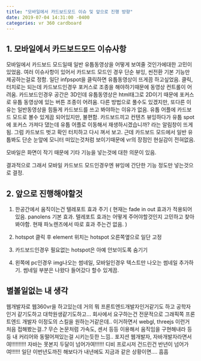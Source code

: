 ```yaml
---
title: "모바일에서 카드보드모드 이슈 및 앞으로 진행 방향"
date: 2019-07-04 14:31:00 -0400
categories: vr 360 cardboard
---
```


## 1. 모바일에서 카드보드모드 이슈사항
모바일에서 카드보드 모드일때 일반 유툽동영상을 어떻게 보여줄 것인가에대한 고민이 있었음.
여러 이슈사항이 있어서 카드보드 모드인 경우 단순 뷰잉, 씬전환 기본 기능만 제공하는걸로 정함.
일단 infpspot을 클릭하면 유툽동영상이 뜨게끔 하고싶었음.
클릭, 터치로는 되는데 카드보드인경우 포커스로 조종을 해야하기때문에 동영상 컨트롤이 어려움.
카드보드인경우 공간은 3D인데 유툽동영상은 html태그로 2D이기 때문에 포커스로 유툽 동영상에 있는 버튼 조종이 어려움.
다른 방법으로 풀수도 있겠지만, 또다른 이유는 일반동영상을 힘들게 카드보드를 쓰고 봐야하는 이유가 없음.
유툽 어플에 카드보드 모드로 볼수 있게끔 되어있지만, 불편함.
카드보드끼고 컨텐츠 뷰잉하다가 유툽 spot에 포커스 가져다 댔는데 유툽 어플로 이동해서 재생하시겠습니까? 라는 알림창이 뜨게됨. 그럼 카드보드 벗고 확인 터치하고 다시 껴서 보고. 근데 카드보드 모드에서 일반 유툽봐도 단순 눈앞에 모니터 떠있는것처럼 보이기때문에 vr의 장점인 현실감이 전혀없음.

모바일은 화면이 작기 때문에 기타 기능을 넣는것에 대한 의문이 있음.

결과적으로 그래서 모바일 카드보드 모드인경우엔 뷰잉에 간단한 기능 정도만 넣는것으로 결정.

## 2. 앞으로 진행해야할것
1. 한공간에서 움직이는건 텔레포트 효과 주기 ( 현재는 fade in out 효과가 적용되어있음. panolens 기본 효과. 텔레포트 효과는 어떻게 주어야할것인지 고민하고 찾아봐야함. 현재 파노렌즈에서 따로 효과 주는건 없음. )

2. hotspot 클릭 후 element 위치는 hotspot 오른쪽옆으로 일단 고정

3. 카드보드인경우 필요없는 hotspot은 아예 안보이도록 숨기기

4. 왼쪽에 pc인경우 img나오는 썸네일, 모바일인경우 텍스트만 나오는 썸네일 추가하기. 썸네일 부분은 나왔다 들어갔다 할수 있게끔.

## 별볼일없는 내 생각
웹개발자로 웹360vr을 하고있는데 거의 뭐 프론트엔드개발자인거같기도 하고 공학자인거 같기도하고 대학원생같기도하고...
회사에서 요구하는건 전문적으로 그래픽쪽 프론트엔드 개발자 이정도의 스킬을 원하는거같은데.. 이거하면서 webgl, threejs 이런거 처음 접해봤는걸..?
무슨 논문처럼 가속도, 센서 등등 이용해서 움직임을 구현해내라 등등 내 커리어와 동떨어져있는걸 시키는듯한 느낌.. 포지션 웹개발자, 자바개발자라면서여!!!!!!!!!! 자바는 못본지 두달이 넘어가여!!!!!! 디비 프로시저 건드린건 반년이 넘어가여!!!!!! 일단 이번년도까진 해보다가 내년에도 지금과 같은 상황이면.... 흠흠
